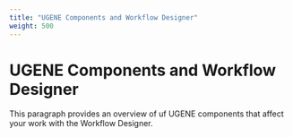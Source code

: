 ```yaml
---
title: "UGENE Components and Workflow Designer"
weight: 500
---
```



# UGENE Components and Workflow Designer

This paragraph provides an overview of uf UGENE components that affect your work with the Workflow Designer.
